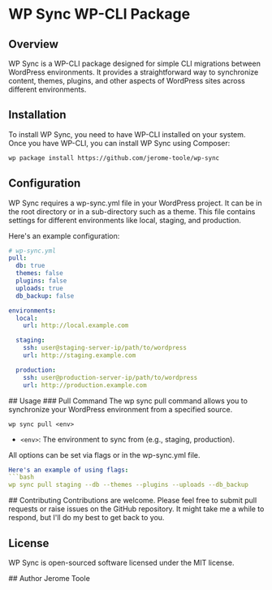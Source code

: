 # WP Sync WP-CLI Package

## Overview

WP Sync is a WP-CLI package designed for simple CLI migrations between WordPress environments. It provides a straightforward way to synchronize content, themes, plugins, and other aspects of WordPress sites across different environments.

## Installation

To install WP Sync, you need to have WP-CLI installed on your system. Once you have WP-CLI, you can install WP Sync using Composer:

```bash
wp package install https://github.com/jerome-toole/wp-sync
```

## Configuration
WP Sync requires a wp-sync.yml file in your WordPress project. It can be in the root directory or in a
sub-directory such as a theme.
This file contains settings for different environments like local, staging, and production.

Here's an example configuration:
```yaml
# wp-sync.yml
pull:
  db: true
  themes: false
  plugins: false
  uploads: true
  db_backup: false

environments:
  local:
    url: http://local.example.com

  staging:
    ssh: user@staging-server-ip/path/to/wordpress
    url: http://staging.example.com

  production:
    ssh: user@production-server-ip/path/to/wordpress
    url: http://production.example.com
```

## Usage
### Pull Command
The wp sync pull command allows you to synchronize your WordPress environment from a specified source.

`wp sync pull <env>`

- `<env>`: The environment to sync from (e.g., staging, production).

All options can be set via flags or in the wp-sync.yml file.

```yaml
Here's an example of using flags:
```bash
wp sync pull staging --db --themes --plugins --uploads --db_backup
```

## Contributing
Contributions are welcome. Please feel free to submit pull requests or raise issues on the GitHub repository.
It might take me a while to respond, but I'll do my best to get back to you.

## License
WP Sync is open-sourced software licensed under the MIT license.

## Author
Jerome Toole

